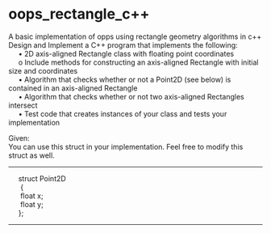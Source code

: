 # oops_rectangle_c++
A basic implementation of opps using rectangle geometry algorithms in c++
</br>
Design and Implement a C++ program that implements the following:</br>
&nbsp;&nbsp;&nbsp;&nbsp;  • 2D axis-aligned Rectangle class with floating point coordinates</br> 
&nbsp;&nbsp;&nbsp;&nbsp; o Include methods for constructing an axis-aligned Rectangle with initial size and
    coordinates</br>
&nbsp;&nbsp;&nbsp;&nbsp;  </t>• Algorithm that checks whether or not a Point2D (see below) is contained in an axis-aligned
    Rectangle</br>
&nbsp;&nbsp;&nbsp;&nbsp;  </t>• Algorithm that checks whether or not two axis-aligned Rectangles intersect</br>
&nbsp;&nbsp;&nbsp;&nbsp; </t> • Test code that creates instances of your class and tests your implementation</br>

Given:</br>
You can use this struct in your implementation. Feel free to modify this struct as well.</br>
****
&nbsp;&nbsp;&nbsp;&nbsp;   struct Point2D</br>
&nbsp;&nbsp;&nbsp;&nbsp;&nbsp;    {</br>
&nbsp;&nbsp;&nbsp;&nbsp;&nbsp;    float x;</br>
&nbsp;&nbsp;&nbsp;&nbsp;&nbsp;    float y;</br>
&nbsp;&nbsp;&nbsp;&nbsp;    };</br>
****

